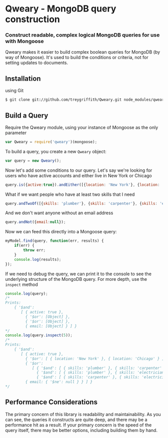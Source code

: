Qweary - MongoDB query construction
===================================
### Construct readable, complex logical MongoDB queries for use with Mongoose

Qweary makes it easier to build complex boolean queries for MongoDB (by way of Mongoose). It's used to build the conditions or criteria, not for setting updates to documents.

Installation
-------------

 using Git
``` bash
$ git clone git://github.com/treygriffith/Qweary.git node_modules/qweary/
```

Build a Query
-------------
Require the Qweary module, using your instance of Mongoose as the only parameter
```javascript
var Qweary = require('qweary')(mongoose);
```
To build a query, you create a new `Qweary` object:
``` javascript
var query = new Qweary();
```
Now let's add some conditions to our query. Let's say we're looking for users who have active accounts and either live in New York or Chicago
``` javascript
query.is({active:true}).andEither([{location: 'New York'}, {location: 'Chicago'}]);
```
What if we want people who have at least two skills that I need
``` javascript
query.andTwoOf([{skills: 'plumber'}, {skills: 'carpenter'}, {skills: 'electrician'}]);
```
And we don't want anyone without an email address
``` javascript
query.andNot({email:null});
```
Now we can feed this directly into a Mongoose query:
``` javascript
myModel.find(query, function(err, results) {
	if(err) {
		throw err;
	}
	console.log(results);
});
```
If we need to debug the query, we can print it to the console to see the underlying structure of the MongoDB query. For more depth, use the `inspect` method
``` javascript
console.log(query);
/*
Prints:
	{ '$and': 
	   [ { active: true },
	     { '$or': [Object] },
	     { '$or': [Object] },
	     { email: [Object] } ] }
*/
console.log(query.inspect(5));
/*
Prints:
	{ '$and': 
	   [ { active: true },
	     { '$or': [ { location: 'New York' }, { location: 'Chicago' } ] },
	     { '$or': 
	        [ { '$and': [ { skills: 'plumber' }, { skills: 'carpenter' } ] },
	          { '$and': [ { skills: 'plumber' }, { skills: 'electrician' } ] },
	          { '$and': [ { skills: 'carpenter' }, { skills: 'electrician' } ] } ] },
	     { email: { '$ne': null } } ] }
*/
```

Performance Considerations
--------------------------
The primary concern of this library is readability and maintainability. As you can see, the queries it constructs are quite deep, and there may be a performance hit as a result. If your primary concern is the speed of the query itself, there may be better options, including building them by hand.